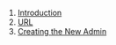 1. [Introduction](https://github.com/onexrdev/portal/wiki/Introduction#introduction)
2. [URL](https://github.com/onexrdev/portal/wiki/OneXR-Portal#url)
3. [Creating the New Admin](https://github.com/onexrdev/portal/wiki/OneXR-Portal#1-creating-the-new-client-admin)
